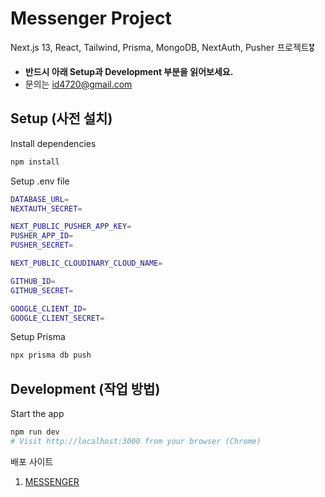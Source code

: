 # Messenger Project

Next.js 13, React, Tailwind, Prisma, MongoDB, NextAuth, Pusher 프로젝트🎖

- **반드시 아래 Setup과 Development 부분을 읽어보세요.**
- 문의는 id4720@gmail.com

## Setup (사전 설치)

Install dependencies

```sh
npm install
```

Setup .env file

```sh
DATABASE_URL=
NEXTAUTH_SECRET=

NEXT_PUBLIC_PUSHER_APP_KEY=
PUSHER_APP_ID=
PUSHER_SECRET=

NEXT_PUBLIC_CLOUDINARY_CLOUD_NAME=

GITHUB_ID=
GITHUB_SECRET=

GOOGLE_CLIENT_ID=
GOOGLE_CLIENT_SECRET=
```

Setup Prisma

```sh
npx prisma db push
```

## Development (작업 방법)

Start the app

```sh
npm run dev
# Visit http://localhost:3000 from your browser (Chrome)
```



배포 사이트
1. [MESSENGER](https://messenger-wheat.vercel.app/)
